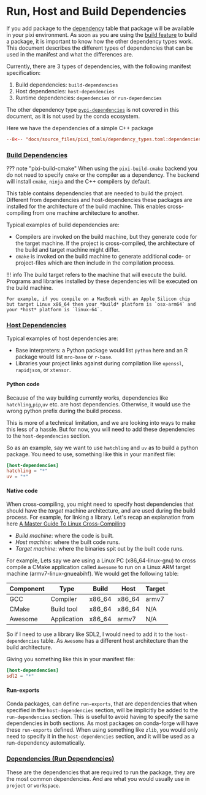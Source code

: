 # Run, Host and Build Dependencies

If you add package to the [dependency](../reference/pixi_manifest.md#dependencies) table that package will be available in your pixi environment.
As soon as you are using the [build feature](./build.md) to build a package, it is important to know how the other dependency types work.
This document describes the different types of dependencies that can be used in the manifest and what the differences are.

Currently, there are 3 types of dependencies, with the following manifest specification:

1. Build dependencies: `build-dependencies`
2. Host dependencies: `host-dependencies`
3. Runtime dependencies: `dependencies` or `run-dependencies`

The other dependency type [`pypi-dependencies`](../reference/pixi_manifest.md#pypi-dependencies) is not covered in this document, as it is not used by the conda ecosystem.

Here we have the dependencies of a simple C++ package
```toml
--8<-- "docs/source_files/pixi_tomls/dependency_types.toml:dependencies"
```

<!-- TODO: Let's use this example to explain the different dependency types -->


### [Build Dependencies](../reference/pixi_manifest.md#build-dependencies)
??? note "pixi-build-cmake"
    When using the `pixi-build-cmake` backend you do not need to specify `cmake` or the compiler as a dependency.
    The backend will install `cmake`, `ninja` and the C++ compilers by default.

This table contains dependencies that are needed to build the project.
Different from dependencies and host-dependencies these packages are installed for the architecture of the build machine.
This enables cross-compiling from one machine architecture to another.

Typical examples of build dependencies are:

- Compilers are invoked on the build machine, but they generate code for the target machine.
  If the project is cross-compiled, the architecture of the build and target machine might differ.
- `cmake` is invoked on the build machine to generate additional code- or project-files which are then include in the compilation process.

!!! info
    The _build_ target refers to the machine that will execute the build.
    Programs and libraries installed by these dependencies will be executed on the build machine.

    For example, if you compile on a MacBook with an Apple Silicon chip but target Linux x86_64 then your *build* platform is `osx-arm64` and your *host* platform is `linux-64`.

### [Host Dependencies](../reference/pixi_manifest.md#host-dependencies)

<!-- TODO: Let's add one sentence what host dependencies are and how pixi treats them differently from run or build -->

Typical examples of host dependencies are:

- Base interpreters: a Python package would list `python` here and an R package would list `mro-base` or `r-base`.
- Libraries your project links against during compilation like `openssl`, `rapidjson`, or `xtensor`.

#### Python code
Because of the way building currently works, dependencies like `hatchling`,`pip`,`uv` etc. are host dependencies.
Otherwise, it would use the wrong python prefix during the build process.

This is more of a technical limitation, and we are looking into ways to make this less of a hassle.
But for now, you will need to add these dependencies to the `host-dependencies` section.

So as an example, say we want to use `hatchling` and `uv` as to build a python package.
You need to use, something like this in your manifest file:

```toml
[host-dependencies]
hatchling = "*"
uv = "*"
```

#### Native code
When cross-compiling, you might need to specify host dependencies that should have the *target* machine architecture, and are used during the build process.
For example, for linking a library.
Let's recap an explanation from here [A Master Guide To Linux Cross-Compiling](https://ruvi-d.medium.com/a-master-guide-to-linux-cross-compiling-b894bf909386)

- *Build machine*: where the code is built.
- *Host machine*: where the built code runs.
- *Target machine*: where the binaries spit out by the built code runs.

For example, Lets say we are using a Linux PC (x86_64-linux-gnu) to cross compile a CMake application called `Awesome` to run on a Linux ARM target machine (armv7-linux-gnueabihf).
We would get the following table:

| Component |    Type     | Build  |  Host  | Target |
|-----------|-------------|--------|--------|--------|
| GCC       | Compiler    | x86_64 | x86_64 | armv7  |
| CMake     | Build tool  | x86_64 | x86_64 | N/A    |
| Awesome   | Application | x86_64 | armv7  | N/A    |

So if I need to use a library like SDL2, I would need to add it to the `host-dependencies` table.
As `Awesome` has a different host architecture than the build architecture.

Giving you something like this in your manifest file:

```toml
[host-dependencies]
sdl2 = "*"
```

#### Run-exports

Conda packages, can define `run-exports`, that are dependencies that when specified in the `host-dependencies` section, will be implicitly be added to the `run-dependencies` section.
This is useful to avoid having to specify the same dependencies in both sections.
As most packages on conda-forge will have these `run-exports` defined.
When using something like `zlib`, you would only need to specify it in the `host-dependencies` section, and it will be used as a run-dependency automatically.


### [Dependencies (Run Dependencies)](../reference/pixi_manifest.md#dependencies)

These are the dependencies that are required to run the package, they are the most common dependencies.
And are what you would usually use in `project` or `workspace`.

